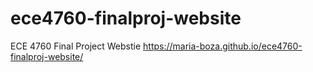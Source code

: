 # ece4760-finalproj-website
ECE 4760 Final Project Webstie
https://maria-boza.github.io/ece4760-finalproj-website/
